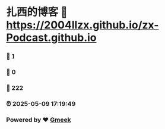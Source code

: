 # 扎西的博客 :link: https://2004llzx.github.io/zx-Podcast.github.io 
### :page_facing_up: [1](https://2004llzx.github.io/zx-Podcast.github.io/tag.html) 
### :speech_balloon: 0 
### :hibiscus: 222 
### :alarm_clock: 2025-05-09 17:19:49 
### Powered by :heart: [Gmeek](https://github.com/Meekdai/Gmeek)
